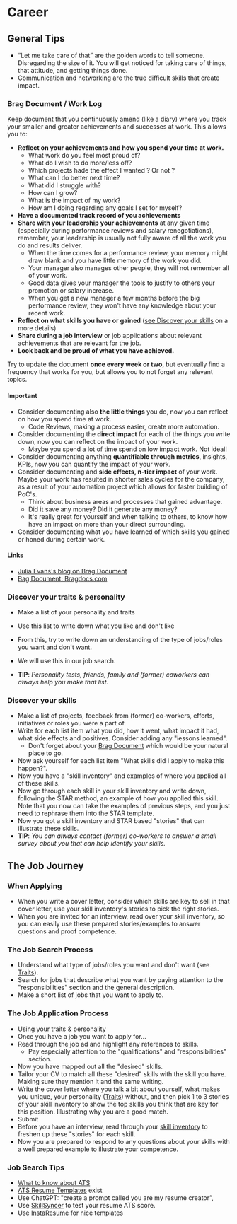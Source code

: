 # Career

## General Tips

* “Let me take care of that” are the golden words to tell someone. Disregarding the size of it. You will get noticed for taking care of things, that attitude, and getting things done.
* Communication and networking are the true difficult skills that create impact.

### Brag Document / Work Log

Keep document that you continuously amend (like a diary) where you track your smaller and greater achievements and successes at work. This allows you to:
* **Reflect on your achievements and how you spend your time at work.**
    * What work do you feel most proud of?
    * What do I wish to do more/less off?
    * Which projects hade the effect I wanted ? Or not ?
    * What can I do better next time?
    * What did I struggle with?
    * How can I grow?
    * What is the impact of my work?
    * How am I doing regarding any goals I set for myself?
* **Have a documented track record of you achievements**
* **Share with your leadership your achievements** at any given time (especially during performance reviews and salary renegotiations), remember, your leadership is usually not fully aware of all the work you do and results deliver.
    * When the time comes for a performance review, your memory might draw blank and you have little memory of the work you did.
    * Your manager also manages other people, they will not remember all of your work.
    * Good data gives your manager the tools to justify to others your promotion or salary increase.
    * When you get a new manager a few months before the big performance review, they won't have any knowledge about your recent work.
* **Reflect on what skills you have or gained** ([see Discover your skills](#discover-your-skills) on a more details)
* **Share during a job interview** or job applications about relevant achievements that are relevant for the job.
* **Look back and be proud of what you have achieved.**

Try to update the document **once every week or two**, but eventually find a frequency that works for you, but allows you to not forget any relevant topics.

#### Important

* Consider documenting also **the little things** you do, now you can reflect on how you spend time at work.
    * Code Reviews, making a process easier, create more automation.
* Consider documenting the **direct impact** for each of the things you write down, now you can reflect on the impact of your work.
    * Maybe you spend a lot of time spend on low impact work. Not ideal!
* Consider documenting anything **quantifiable through metrics**, insights, KPIs, now you can quantify the impact of your work.
* Consider documenting and **side effects, n-tier impact** of your work. Maybe your work has resulted in shorter sales cycles for the company, as a result of your automation project which allows for faster building of PoC's.
    * Think about business areas and processes that gained advantage.
    * Did it save any money? Did it generate any money?
    * It's really great for yourself and when talking to others, to know how have an impact on more than your direct surrounding.
* Consider documenting what you have learned of which skills you gained or honed during certain work.

#### Links

* [Julia Evans's blog on Brag Document](https://jvns.ca/blog/brag-documents/)
* [Bag Document: Bragdocs.com](https://www.bragdocs.com/)

### Discover your traits & personality

* Make a list of your personality and traits
* Use this list to write down what you like and don't like
* From this, try to write down an understanding of the type of jobs/roles you want and don't want.
* We will use this in our job search.

* **TIP**: *Personality tests, friends, family and (former) coworkers can always help you make that list.*

### Discover your skills

* Make a list of projects, feedback from (former) co-workers, efforts, initiatives or roles you were a part of.
* Write for each list item what you did, how it went, what impact it had, what side effects and positives. Consider adding any "lessons learned".
    * Don't forget about your [Brag Document](#brag-document--work-log) which would be your natural place to go.
* Now ask yourself for each list item "What skills did I apply to make this happen?".
* Now you have a "skill inventory" and examples of where you applied all of these skills.
* Now go through each skill in your skill inventory and write down, following the STAR method, an example of how you applied this skill. Note that you now can take the examples of previous steps, and you just need to rephrase them into the STAR template.
* Now you got a skill inventory and STAR based "stories" that can illustrate these skills.
* **TIP**: *You can always contact (former) co-workers to answer a small survey about you that can help identify your skills.*

## The Job Journey

### When Applying

* When you write a cover letter, consider which skills are key to sell in that cover letter, use your skill inventory's stories to pick the right stories.
* When you are invited for an interview, read over your skill inventory, so you can easily use these prepared stories/examples to answer questions and proof competence.

### The Job Search Process

* Understand what type of jobs/roles you want and don't want (see [Traits](#discover-your-traits--personality)).
* Search for jobs that describe what you want by paying attention to the "responsibilities" section and the general description.
* Make a short list of jobs that you want to apply to.

### The Job Application Process

* Using your traits & personality
* Once you have a job you want to apply for...
* Read through the job ad and highlight any references to skills.
    * Pay especially attention to the "qualifications" and "responsibilities" section.
* Now you have mapped out all the "desired" skills.
* Tailor your CV to match all these "desired" skills with the skill you have. Making sure they mention it and the same writing.
* Write the cover letter where you talk a bit about yourself, what makes you unique, your personality ([Traits](#discover-your-traits--personality)) without, and then pick 1 to 3 stories of your skill inventory to show the top skills you think that are key for this position. Illustrating why you are a good match.
* Submit
* Before you have an interview, read through your [skill inventory](#discover-your-skills) to freshen up these "stories" for each skill.
* Now you are prepared to respond to any questions about your skills with a well prepared example to illustrate your competence.

### Job Search Tips

* [What to know about ATS](https://www.jobscan.co/applicant-tracking-systems#)
* [ATS Resume Templates](https://www.jobscan.co/resume-templates/ats-templates) exist
* Use ChatGPT: "create a prompt called you are my resume creator”,
* Use [SkillSyncer](www.skillsyncer.com) to test your resume ATS score.
* Use [InstaResume](www.instaresume.io) for nice templates
